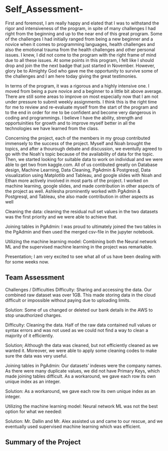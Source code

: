 # Self_Assessment-

First and foremost, I am really happy and elated that I was to withstand the rigor and intensiveness of the program, in spite of many challenges I had right from the beginning and up to the near end of this great program. Some of the challenges I had initially ranged from being a new beginner and a novice when it comes to programming languages, health challenges and also the emotional trauma from the health challenges and other personal issues. I knew, I did not come to the program with the right frame of mind due to all these issues. At some points in this program, I felt like I should drop and join the the next badge that just started in November. However, glory be to Almighty God who gave me the opportunity to survive some of the challenges and I am here today giving the great testimonies.

In terms of the program, it was a rigorous and a highly intensive one. I moved from being a pure novice and a beginner to a little bit above average. There are still some areas to improve on most especially now that I am not under pressure to submit weekly assignments. I think this is the right time for me to review and re-evaluate myself from the start of the program and to the end in order for me to be confident and become very dangerous in coding and programmings. I believe I have the ability, strength and opportuinities for growth and to improve myself better in all the technologies we have learned from the class.

Concerning the project, each of the members in my group contributed immensely to the success of the project. Myself and Noah brought the topics, and after a thourough debate and discussion, we eventully agreed to go with the Noah's topic because of the availability of data for the topic. Then, we started looking for suitable data to work on individual and we were able to get two from kaggle.com. All of us contibuted greatly on Database design, Machine Learning, Data Cleaning, PgAdmin & Postgresql, Data visualization using Matplotlib and Tableau, and google slides with Noah and Ethan more actively involved in most parts of the project. I worked on machine learning, google slides, and made contribution in other aspects of the project as well. Ashlesha prominently worked with PgAdmin & Postgresql, and Tableau, she also made contribution in other aspects as well

  Cleaning the data: cleaning the residual null set values in the two datasets was the first priority and we were able to achieve that.

Joining tables in PgAdmin: I was proud to ultimately joined the two tables in the PgAdmin and then used the merged csv-file in the jupyter notebook.

Utilizing the machine learning model: Combining both the Neural network ML and the supervised machine learning in the project was remarkable.

Presentation; I am very excited to see what all of us have been dealing with for some weeks now.




## Team Assessment


Challenges / Difficulties
Difficulty: Sharing and accessing the data.
Our combined raw dataset was over 1GB. This made storing data in the cloud difficult or impossible without paying due to uploading limits. 

Solution: Some of us changed or deleted our bank details in the AWS to stop unauthorized charges.

Difficulty: Cleaning the data.
Half of the raw data contained null values or syntax errors and was not used as we could not find a way to clean a majority of it efficiently.

Solution; Although the data was cleaned, but not efficiently cleaned as we wanted it. Moreover, we were able to apply some cleaning codes to make sure the data was very useful.

Joining tables in PgAdmin:
Our datasets’ indexes were the company names. As there were many duplicate values, we did not have Primary Keys, which made joining tables difficult. As a workaround, we gave each row its own unique index as an integer.

Solution: As a workaround, we gave each row its own unique index as an integer.

Utilizing the machine learning model:
Neural network ML was not the best option for what we needed: 

Solution: Mr. Dallin and Mr. Alex assisted us and came to our rescue, and we eventually used supervised machine learning which was efficient.



## Summary of the Project

